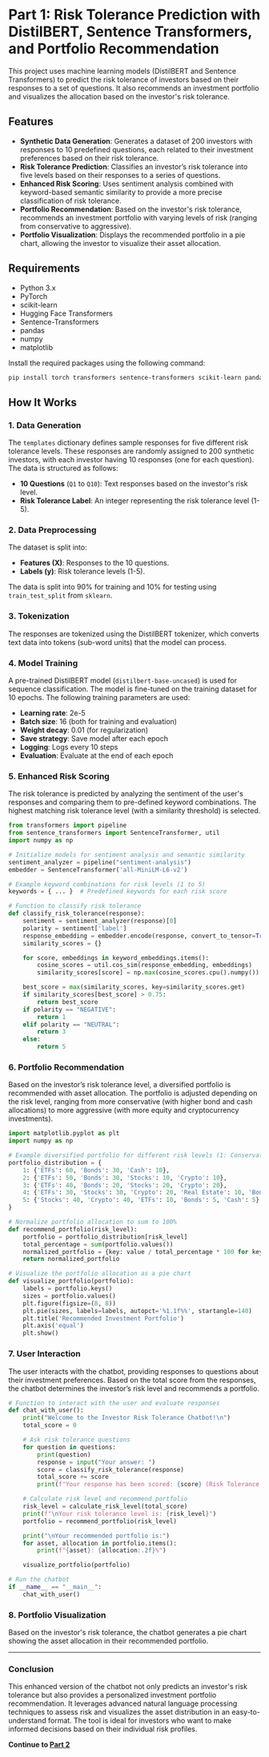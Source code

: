 # Part 1: Risk Tolerance Prediction with DistilBERT, Sentence Transformers, and Portfolio Recommendation

This project uses machine learning models (DistilBERT and Sentence Transformers) to predict the risk tolerance of investors based on their responses to a set of questions. It also recommends an investment portfolio and visualizes the allocation based on the investor's risk tolerance.

## Features

- **Synthetic Data Generation**: Generates a dataset of 200 investors with responses to 10 predefined questions, each related to their investment preferences based on their risk tolerance.
- **Risk Tolerance Prediction**: Classifies an investor’s risk tolerance into five levels based on their responses to a series of questions.
- **Enhanced Risk Scoring**: Uses sentiment analysis combined with keyword-based semantic similarity to provide a more precise classification of risk tolerance.
- **Portfolio Recommendation**: Based on the investor's risk tolerance, recommends an investment portfolio with varying levels of risk (ranging from conservative to aggressive).
- **Portfolio Visualization**: Displays the recommended portfolio in a pie chart, allowing the investor to visualize their asset allocation. 

## Requirements

- Python 3.x
- PyTorch
- scikit-learn
- Hugging Face Transformers 
- Sentence-Transformers
- pandas
- numpy
- matplotlib

Install the required packages using the following command:

```bash
pip install torch transformers sentence-transformers scikit-learn pandas numpy matplotlib
```

## How It Works

### 1. **Data Generation**

The `templates` dictionary defines sample responses for five different risk tolerance levels. These responses are randomly assigned to 200 synthetic investors, with each investor having 10 responses (one for each question). The data is structured as follows:

- **10 Questions** (`Q1` to `Q10`): Text responses based on the investor's risk level.
- **Risk Tolerance Label**: An integer representing the risk tolerance level (1-5).

### 2. **Data Preprocessing**

The dataset is split into:
- **Features (X)**: Responses to the 10 questions.
- **Labels (y)**: Risk tolerance levels (1-5).

The data is split into 90% for training and 10% for testing using `train_test_split` from `sklearn`.

### 3. **Tokenization**

The responses are tokenized using the DistilBERT tokenizer, which converts text data into tokens (sub-word units) that the model can process.

### 4. **Model Training**

A pre-trained DistilBERT model (`distilbert-base-uncased`) is used for sequence classification. The model is fine-tuned on the training dataset for 10 epochs. The following training parameters are used:

- **Learning rate**: 2e-5
- **Batch size**: 16 (both for training and evaluation)
- **Weight decay**: 0.01 (for regularization)
- **Save strategy**: Save model after each epoch
- **Logging**: Logs every 10 steps
- **Evaluation**: Evaluate at the end of each epoch

### 5. **Enhanced Risk Scoring**

The risk tolerance is predicted by analyzing the sentiment of the user's responses and comparing them to pre-defined keyword combinations. The highest matching risk tolerance level (with a similarity threshold) is selected.

```python
from transformers import pipeline
from sentence_transformers import SentenceTransformer, util
import numpy as np

# Initialize models for sentiment analysis and semantic similarity
sentiment_analyzer = pipeline("sentiment-analysis")
embedder = SentenceTransformer('all-MiniLM-L6-v2')

# Example keyword combinations for risk levels (1 to 5)
keywords = { ... }  # Predefined keywords for each risk score

# Function to classify risk tolerance
def classify_risk_tolerance(response):
    sentiment = sentiment_analyzer(response)[0]
    polarity = sentiment['label']
    response_embedding = embedder.encode(response, convert_to_tensor=True)
    similarity_scores = {}

    for score, embeddings in keyword_embeddings.items():
        cosine_scores = util.cos_sim(response_embedding, embeddings)
        similarity_scores[score] = np.max(cosine_scores.cpu().numpy())

    best_score = max(similarity_scores, key=similarity_scores.get)
    if similarity_scores[best_score] > 0.75:
        return best_score
    if polarity == "NEGATIVE":
        return 1
    elif polarity == "NEUTRAL":
        return 3
    else:
        return 5
```

### 6. **Portfolio Recommendation**

Based on the investor’s risk tolerance level, a diversified portfolio is recommended with asset allocation. The portfolio is adjusted depending on the risk level, ranging from more conservative (with higher bond and cash allocations) to more aggressive (with more equity and cryptocurrency investments).

```python
import matplotlib.pyplot as plt
import numpy as np

# Example diversified portfolio for different risk levels (1: Conservative, 5: Aggressive)
portfolio_distribution = {
    1: {'ETFs': 60, 'Bonds': 30, 'Cash': 10},
    2: {'ETFs': 50, 'Bonds': 30, 'Stocks': 10, 'Crypto': 10},
    3: {'ETFs': 40, 'Bonds': 20, 'Stocks': 20, 'Crypto': 20},
    4: {'ETFs': 30, 'Stocks': 30, 'Crypto': 20, 'Real Estate': 10, 'Bonds': 10},
    5: {'Stocks': 40, 'Crypto': 40, 'ETFs': 10, 'Bonds': 5, 'Cash': 5}
}

# Normalize portfolio allocation to sum to 100%
def recommend_portfolio(risk_level):
    portfolio = portfolio_distribution[risk_level]
    total_percentage = sum(portfolio.values())
    normalized_portfolio = {key: value / total_percentage * 100 for key, value in portfolio.items()}
    return normalized_portfolio

# Visualize the portfolio allocation as a pie chart
def visualize_portfolio(portfolio):
    labels = portfolio.keys()
    sizes = portfolio.values()
    plt.figure(figsize=(8, 8))
    plt.pie(sizes, labels=labels, autopct='%1.1f%%', startangle=140)
    plt.title('Recommended Investment Portfolio')
    plt.axis('equal')
    plt.show()
```

### 7. **User Interaction**

The user interacts with the chatbot, providing responses to questions about their investment preferences. Based on the total score from the responses, the chatbot determines the investor’s risk level and recommends a portfolio.

```python
# Function to interact with the user and evaluate responses
def chat_with_user():
    print("Welcome to the Investor Risk Tolerance Chatbot!\n")
    total_score = 0

    # Ask risk tolerance questions
    for question in questions:
        print(question)
        response = input("Your answer: ")
        score = classify_risk_tolerance(response)
        total_score += score
        print(f"Your response has been scored: {score} (Risk Tolerance Level)")

    # Calculate risk level and recommend portfolio
    risk_level = calculate_risk_level(total_score)
    print(f"\nYour risk tolerance level is: {risk_level}")
    portfolio = recommend_portfolio(risk_level)

    print("\nYour recommended portfolio is:")
    for asset, allocation in portfolio.items():
        print(f"{asset}: {allocation:.2f}%")

    visualize_portfolio(portfolio)

# Run the chatbot
if __name__ == "__main__":
    chat_with_user()
```

### 8. **Portfolio Visualization**

Based on the investor's risk tolerance, the chatbot generates a pie chart showing the asset allocation in their recommended portfolio.

---

### Conclusion

This enhanced version of the chatbot not only predicts an investor's risk tolerance but also provides a personalized investment portfolio recommendation. It leverages advanced natural language processing techniques to assess risk and visualizes the asset distribution in an easy-to-understand format. The tool is ideal for investors who want to make informed decisions based on their individual risk profiles.


**Continue to [Part 2](READMEML2.md)**
